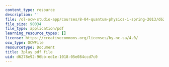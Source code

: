 ```yaml
---
content_type: resource
description: ''
file: /ol-ocw-studio-app/courses/8-04-quantum-physics-i-spring-2013/d6278e9296bbed1e101805e084ccd7c0_lMFgfqRZYoc.pdf
file_size: 90034
file_type: application/pdf
learning_resource_types: []
license: https://creativecommons.org/licenses/by-nc-sa/4.0/
ocw_type: OCWFile
resourcetype: Document
title: 3play pdf file
uid: d6278e92-96bb-ed1e-1018-05e084ccd7c0
---
```

